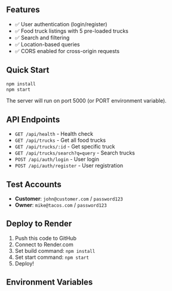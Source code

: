 ## Features

- ✅ User authentication (login/register)
- ✅ Food truck listings with 5 pre-loaded trucks
- ✅ Search and filtering
- ✅ Location-based queries
- ✅ CORS enabled for cross-origin requests

## Quick Start

```bash
npm install
npm start
```

The server will run on port 5000 (or PORT environment variable).

## API Endpoints

- `GET /api/health` - Health check
- `GET /api/trucks` - Get all food trucks
- `GET /api/trucks/:id` - Get specific truck
- `GET /api/trucks/search?q=query` - Search trucks
- `POST /api/auth/login` - User login
- `POST /api/auth/register` - User registration

## Test Accounts

- **Customer**: `john@customer.com` / `password123`
- **Owner**: `mike@tacos.com` / `password123`

## Deploy to Render

1. Push this code to GitHub
2. Connect to Render.com
3. Set build command: `npm install`
4. Set start command: `npm start`
5. Deploy!

## Environment Variables
